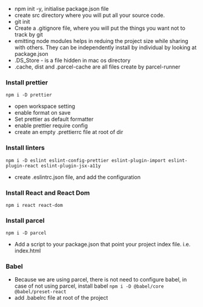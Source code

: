 - npm init -y, initialise package.json file
- create src directory where you will put all your source code.
- git init
- Create a .gitignore file, where you will put the things you want not to track by git
- emitting node modules helps in reduing the project size while sharing with others. They can be independently install by individual by looking at package.json
- .DS_Store - is a file hidden in mac os directory
- .cache, dist and .parcel-cache are all files create by parcel-runner

### Install prettier

`npm i -D prettier`

- open workspace setting
- enable format on save
- Set prettier as default formatter
- enable prettier require config
- create an empty .prettierrc file at root of dir

### Install linters

`npm i -D eslint eslint-config-prettier eslint-plugin-import eslint-plugin-react eslint-plugin-jsx-a11y`

- create .eslintrc.json file, and add the configuration

### Install React and React Dom

`npm i react react-dom`

### Install parcel

`npm i -D parcel`

- Add a script to your package.json that point your project index file. i.e. index.html

### Babel

- Because we are using parcel, there is not need to configure babel, in case of not using parcel, install babel
  `npm i -D @babel/core @babel/preset-react`
- add .babelrc file at root of the project
